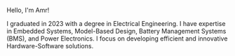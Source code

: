 Hello, I'm Amr!

I graduated in 2023 with a degree in Electrical Engineering. I have expertise in Embedded Systems, Model-Based Design, Battery Management Systems (BMS), and Power Electronics. I focus on developing efficient and innovative Hardware-Software solutions.
